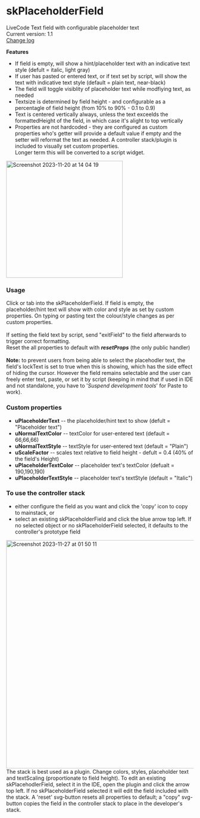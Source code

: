 # skPlaceholderField
LiveCode Text field with configurable placeholder text<br>
Current version: 1.1 <br>[Change log](changelog.md)<br>

**Features**
 - If field is empty, will show a hint/placeholder text with an indicative text style (defult = italic, light gray)
 - If user has pasted or entered text, or if text set by script, will show the text with indicative text style (default = plain text, near-black)
 - The field will toggle visiblity of placeholder text while modfiying text, as needed
 - Textsize is determined by field height - and configurable as a percentagle of field height (from 10% to 90% - 0.1 to 0.9)
 - Text is centered vertically always, unless the text exceelds the formattedHeight of the field, in which case it's alight to top vertically
 - Properties are not hardcoded - they are configured as custom properties who's getter will provide a default value if empty and the setter will reformat the text as needed.
A controller stack/plugin is included to visually set custom properties.<br>
Longer term this will be converted to a script widget. <br>
<img width="313" alt="Screenshot 2023-11-20 at 14 04 19" src="https://github.com/stam66/skPlaceholderField/assets/5677273/51013728-38c8-4c16-9a79-d0b3ecc071b3">

### Usage
Click or tab into the skPlaceholderField. If field is empty, the placeholder/hint text will show with color and style as set by custom properties. On typing or pasting text the colour/style changes as per custom properties. <br><br>
If setting the field text by script, send "exitField" to the field afterwards to trigger correct formatting.<br>
Reset the all properties to default with **_resetProps_** (the only public handler)<br><br>
**Note:** to prevent users from being able to select the placehodler text, the field's lockText is set to true when this is showing, which has the side effect of hiding the cursor. However the field remains selectable and the user can freely enter text, paste, or set it by script (keeping in mind that if used in IDE and not standalone, you have to '_Suspend development tools_' for Paste to work).
### Custom properties
* **uPlaceholderText** -- the placeholder/hint text to show (defult = "Placeholder text")
* **uNormalTextColor** -- textColor for user-entered text (default = 66,66,66)
* **uNormalTextStyle** -- textStyle for user-entered text (default = "Plain")
* **uScaleFactor** -- scales text relative to field height - defult = 0.4 (40% of the field's Height)
* **uPlaceholderTextColor** -- placeholder text's textColor (defualt = 190,190,190)
* **uPlaceholderTextStyle** -- placeholder text's textStyle (default = "Italic")

### To use the controller stack
- either configure the field as you want and click the 'copy' icon to copy to mainstack, or
- select an existing skPlaceholderField and click the blue arrow top left. If no selected object or no skPlaceholderField selected, it defaults to the controller's prototype field

<img width="611" alt="Screenshot 2023-11-27 at 01 50 11" src="https://github.com/stam66/skPlaceholderField/assets/5677273/0f754c94-597b-4552-ae41-d426e7c515fd">
<br>
The stack is best used as a plugin. Change colors, styles, placeholder text and textScaling (proportionate to field height). To edit an existing skPlacehodlerField, select it in the IDE, open the plugin and click the arrow top left. If no skPlaceholderField selected it will edit the field included with the stack.
A 'reset' svg-button resets all properties to default; a "copy" svg-button copies the field in the controller stack to place in the developer's stack.
